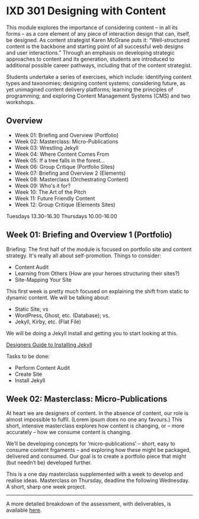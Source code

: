 IXD 301 Designing with Content
======================

This module explores the importance of considering content – in all its forms – as a core element of any piece of interaction design that can, itself, be designed. As content strategist Karen McGrane puts it: “Well-structured content is the backbone and starting point of all successful web designs and user interactions.” Through an emphasis on developing strategic approaches to content and its generation, students are introduced to additional possible career pathways, including that of the content strategist.

Students undertake a series of exercises, which include: identifying content types and taxonomies; designing content systems; considering future, as yet unimagined content delivery platforms; learning the principles of programming; and exploring Content Management Systems (CMS) and two workshops.

Overview
--------------------------------------------

+ Week 01: Briefing and Overview (Portfolio)
+ Week 02: Masterclass: Micro-Publications
+ Week 03: Wrestling Jekyll
+ Week 04: Where Content Comes From
+ Week 05: If a tree falls in the forest…
+ Week 06: Group Critique (Portfolio Sites)
+ Week 07: Briefing and Overview 2 (Elements)
+ Week 08: Masterclass (Orchestrating Content)
+ Week 09: Who's it for?
+ Week 10: The Art of the Pitch
+ Week 11: Future Friendly Content
+ Week 12: Group Critique (Elements Sites)

Tuesdays 13.30–16.30
Thursdays 10.00-16.00

Week 01: Briefing and Overview 1 (Portfolio)
--------------------------------------------

Briefing: The first half of the module is focused on portfolio site and content strategy. It's really all about self-promotion. Things to consider:

+ Content Audit
+ Learning from Others (How are your heroes structuring their sites?)
+ Site-Mapping Your Site

This first week is pretty much focused on explaining the shift from static to dynamic content. We will be talking about:

+ Static Site; vs
+ WordPress, Ghost, etc. (Database); vs.
+ Jekyll, Kirby, etc. (Flat File)

We will be doing a Jekyll install and getting you to start looking at this.

[Designers Guide to Installing Jekyll](https://github.com/timpotter/installing-jekyll)

Tasks to be done:

+ Perform Content Audit 
+ Create Site 
+ Install Jekyll



Week 02: Masterclass: Micro-Publications
----------------------------------------

At heart we are designers of content. In the absence of content, our role is almost impossible to fulfil. (Lorem ipsum does no one any favours.) This short, intensive masterclass explores how content is changing, or – more accurately – how we consume content is changing.

We’ll be developing concepts for ‘micro-publications’ – short, easy to consume content frgaments – and exploring how these might be packaged, delivered and consumed. Our goal is to create a portfolio piece that might (but needn’t be) developed further.

This is a one day masterclass supplemented with a week to develop and realise ideas. Masterclass on Thursday, deadline the following Wednesday. A short, sharp one week project.

<!---

Week 03: Wrestling Jekyll
-------------------------

Returning to your portfolio site…

This week is pretty much all about getting the content gathered. Returning to your Week 01 Content Audit and the site map you created, start to generate the content for your site.

We will be considerig 'Where content comes from?'

+ Client
+ Self-Generated
+ Wikipedia or other Third Party Sites
+ User Generated Content

We will also be looking at the power of Jekyll with includes, data, header and footer etc.

Today is pretty much about getting GitHub Pages and Jekyll running. 

Tasks to be done:

+ Get dirty with Jekyll
+ Consider how your site will piece together, header, footer etc
+ Consider the look and feel of the site, paper prototypes, wireframes and style tiles please.

Week 04: Where Content Comes From
---------------------------------

This week is all about where content comes from and also who owns that content. We'll look at sources of content, for example:

+ Client Supplied
+ Self Generated
+ User Generated Content
+ APIs
+ Etc.

Once we've identified different sources of content we'll look at who owns what. We're really underlining that you can't just raid Google for images and use them with abandon. We'll explore:

+ Copyright
+ Creative Commons

We'll also identify different sources of imagery, etc., for example  Illustration, Icons, Photography…

+ Illustration
  + iStockPhoto
  + Others?
+ Icons
  + The Noun Project
+ Photography
  + Unsplash
  + iStockPhoto
  + Shutterstock
  + Getty

Tasks to be done:

+ Start to consider the content for your site, portfolio pieces, case studies
+ Start to Wireframe and paper prototype your sites 

Week 05: If a tree falls in the forest…
---------------------------------------

Great, you've built a site, now how are you going to promote it? Look at the Storytelling and Social Media keynote.  We also need the Venn diagram, again I have this… The three-pronged approach:

1. Portfolio Site
2. Social Profiles (Twitter, Instagram, etc.)
3. Inspiration and Priming the Brain (Tumblr, Pinterest, etc.)

This week is really all about developing a strategy and connecting with people online in preparation for placement. Maybe a Twitter Starter?

+ [Little Thunder](https://twitter.com/littlethunderco?lang=en-gb)
+ [Bag of Bees](https://twitter.com/bagofbees?lang=en-gb)
+ [Rapid7](https://twitter.com/rapid7?ref_src=twsrc%5Egoogle%7Ctwcamp%5Eserp%7Ctwgr%5Eauthor)
+ [Core Systems](https://twitter.com/coresystemstech)
+ [David Henderson Design](https://twitter.com/weareDHD)

Get the students to start strategically following and interacting. Also stress:

+ Don't be a dick.
+ Spelling and Grammar
+ What's appropriate?



Week 06: Group Critique (Portfolio Sites)
-----------------------------------------

What we are looking to see here is two deliverables:

+ Your portfolio site complete and online
+ Your Micro-publications 

This ends the portfolio project.



Week 07: Briefing and Overview 2 (Elements)
-------------------------------------------

This week is about outlining the next project, the 'Elements' site. we will look at some of the best projects from last year: Andrew Whann; Taj Rahman; Inga Hampton…

I will  the raw content, which you will be organising in a spreadsheet. Talk about taxonomies, explain what we mean by considering different content types.

Spreadsheet exercise. Once they've done that, show them the Tiny Books stuff.

We will be looking at how to analyse content.  Look at, for example:

+ A tweet and pull out all the different bits of content.
+ A blog post, etc..

Tasks to be done:

+ Spreadsheet Excercise for Elements Website
+ Begin to consider the paper prototypes, sketches and wireframes
+ Consider moodboards and style tiles for project


Week 08: Masterclass (Orchestrating Content)
--------------------------------------------

This is a one day masterclass supplemented with a week to develop and realise ideas. Masterclass on Thursday, deadline the following Wednesday. A short, sharp one week project.



Week 09: Who's it for?
----------------------

This week is all about users and user personas. We'll get them to create a couple of user personas for the Elements web site and show how these personas will require different things.

###Persona A - A Child (12-14)

What are they interested in? Is this to do with teaching? Is it fun? Is it serious? Is it gamified? IMPORTANT: Are we leaving some of the content out, because it's not appropriate to the audience, for example the atomic weight might be a bit boring.

###Persona B - A Scientist (30-60+)

A different kind of person, different kind of needs. This person might want the atomic weight (in fact they might need it).

Stress that the different personas will lead to different outcomes and that *before we begin to design something* we need to think about who is using it and what their needs are.

Tasks to be done:

+ A persona for your project
+ Consider doing some research, a questionnaire to a primary school?

Week 10: The Art of the Pitch
-----------------------------

Everything you need to know about selling your ideas. How to design a slick slide deck and present it.

Tasks to be done:

+ Sketch out your 5 minute slide deck.
+ What is your story regarding the elements site?
+ Who is it for?
+ Why is it designed in this way?


Week 11: Future Friendly Content
--------------------------------

Today is about the future.

We always need to spend time on the HTML… Everything else is icing on the cake.

Content that is well marked up lasts longer. In terms of ability to open in 20 years time… The items lower down the list are likely to pose problems (often because they are proprietary solutions):

+ Plain Text
+ Plain Text + Markdown * (Markdown is a bonus!)
+ HTML
+ HTML + CSS *
+ HTML + CSS + JS *
+ WordPerfect
+ Etc.

\* Markdown, CSS and JS are bonuses.

We will talk about Future Friendly design and watch Jeremy Keith's talk on Resilience:

https://vimeo.com/166140718

> Well-structured content is the backbone and starting point for all successful web designs and user interactions.
> Karen McGrane

Tasks to be done:

None this week! Finish Elements site and Slide deck for Viva!


Week 12: Group Critique (Elements Sites)
----------------------------------------

You will present your work in a viva presentation. Mainly consisting of the elements website.  However all deliverables should be near completion.

What we are looking to see here is two deliverables:

+ Elements Website
+ Slide deck for presentation

--->
---
A more detailed breakdown of the assessment, with deliverables, is available [here](https://github.com/ixdbelfast/ixdbelfast.github.io/blob/master/modules/IXD301/IXD301-Deliverables.md).

